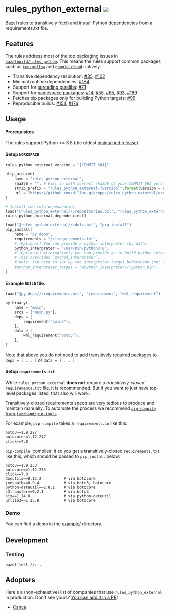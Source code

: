 # rules_python_external ![](https://github.com/dillon-giacoppo/rules_python_external/workflows/CI/badge.svg)

Bazel rules to transitively fetch and install Python dependencies from a requirements.txt file.

## Features

The rules address most of the top packaging issues in [`bazelbuild/rules_python`](https://github.com/bazelbuild/rules_python). This means the rules support common packages such
as [`tensorflow`](https://pypi.org/project/tensorflow/) and [`google.cloud`](https://github.com/googleapis/google-cloud-python) natively.

* Transitive dependency resolution:
    [#35](https://github.com/bazelbuild/rules_python/issues/35),
    [#102](https://github.com/bazelbuild/rules_python/issues/102)
* Minimal runtime dependencies:
    [#184](https://github.com/bazelbuild/rules_python/issues/184)
* Support for [spreading purelibs](https://www.python.org/dev/peps/pep-0491/#installing-a-wheel-distribution-1-0-py32-none-any-whl):
    [#71](https://github.com/bazelbuild/rules_python/issues/71)
* Support for [namespace packages](https://packaging.python.org/guides/packaging-namespace-packages/):
    [#14](https://github.com/bazelbuild/rules_python/issues/14),
    [#55](https://github.com/bazelbuild/rules_python/issues/55),
    [#65](https://github.com/bazelbuild/rules_python/issues/65),
    [#93](https://github.com/bazelbuild/rules_python/issues/93),
    [#189](https://github.com/bazelbuild/rules_python/issues/189)
* Fetches pip packages only for building Python targets:
    [#96](https://github.com/bazelbuild/rules_python/issues/96)
* Reproducible builds:
    [#154](https://github.com/bazelbuild/rules_python/issues/154),
    [#176](https://github.com/bazelbuild/rules_python/issues/176)

## Usage

#### Prerequisites

The rules support Python >= 3.5 (the oldest [maintained release](https://devguide.python.org/#status-of-python-branches)).

#### Setup `WORKSPACE`

```python
rules_python_external_version = "{COMMIT_SHA}"

http_archive(
    name = "rules_python_external",
    sha256 = "", # Fill in with correct sha256 of your COMMIT_SHA version
    strip_prefix = "rules_python_external-{version}".format(version = rules_python_external_version),
    url = "https://github.com/dillon-giacoppo/rules_python_external/archive/v{version}.zip".format(version = rules_python_external_version),
)

# Install the rule dependencies
load("@rules_python_external//:repositories.bzl", "rules_python_external_dependencies")
rules_python_external_dependencies()

load("@rules_python_external//:defs.bzl", "pip_install")
pip_install(
    name = "py_deps",
    requirements = "//:requirements.txt",
    # (Optional) You can provide a python interpreter (by path):
    python_interpreter = "/usr/bin/python3.8",
    # (Optional) Alternatively you can provide an in-build python interpreter, that is available as a Bazel target.
    # This overrides `python_interpreter`.
    # Note: You need to set up the interpreter target beforehand (not shown here). Please see the `example` folder for further details.
    #python_interpreter_target = "@python_interpreter//:python_bin",
)
```

#### Example `BUILD` file.

```python
load("@py_deps//:requirements.bzl", "requirement", "whl_requirement")

py_binary(
    name = "main",
    srcs = ["main.py"],
    deps = [
        requirement("boto3"),
    ],
    data = [
        whl_requirement("boto3"),
    ],
)
```

Note that above you do not need to add transitively required packages to `deps = [ ... ]` or `data = [ ... ]`

#### Setup `requirements.txt`

While `rules_python_external` **does not** require a _transitively-closed_ `requirements.txt` file, it is recommended.
But if you want to just have top-level packages listed, that also will work.

Transitively-closed requirements specs are very tedious to produce and maintain manually. To automate the process we
recommend [`pip-compile` from `jazzband/pip-tools`](https://github.com/jazzband/pip-tools#example-usage-for-pip-compile).

For example, `pip-compile` takes a `requirements.in` like this:

```
boto3~=1.9.227
botocore~=1.12.247
click~=7.0
```

`pip-compile` 'compiles' it so you get a transitively-closed `requirements.txt` like this, which should be passed to
`pip_install` below:

```
boto3==1.9.253
botocore==1.12.253
click==7.0
docutils==0.15.2          # via botocore
jmespath==0.9.4           # via boto3, botocore
python-dateutil==2.8.1    # via botocore
s3transfer==0.2.1         # via boto3
six==1.14.0               # via python-dateutil
urllib3==1.25.8           # via botocore
```

### Demo

You can find a demo in the [example/](./example) directory.

## Development

### Testing

`bazel test //...`

## Adopters

Here's a (non-exhaustive) list of companies that use `rules_python_external` in production. Don't see yours? [You can add it in a PR](https://github.com/dillon-giacoppo/rules_python_external/edit/master/README.md)!

* [Canva](https://www.canva.com/)
